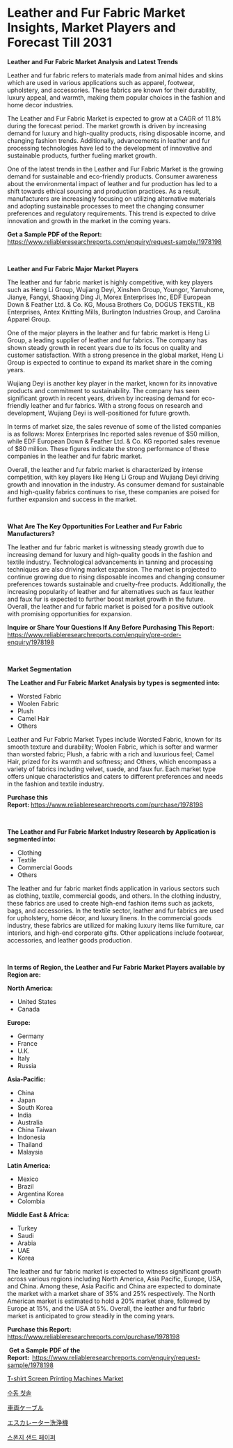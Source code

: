 <p><h1>Leather and Fur Fabric Market Insights, Market Players and Forecast Till 2031</h1></p><p><strong>Leather and Fur Fabric Market Analysis and Latest Trends</strong></p>
<p><p>Leather and fur fabric refers to materials made from animal hides and skins which are used in various applications such as apparel, footwear, upholstery, and accessories. These fabrics are known for their durability, luxury appeal, and warmth, making them popular choices in the fashion and home decor industries.</p><p>The Leather and Fur Fabric Market is expected to grow at a CAGR of 11.8% during the forecast period. The market growth is driven by increasing demand for luxury and high-quality products, rising disposable income, and changing fashion trends. Additionally, advancements in leather and fur processing technologies have led to the development of innovative and sustainable products, further fueling market growth.</p><p>One of the latest trends in the Leather and Fur Fabric Market is the growing demand for sustainable and eco-friendly products. Consumer awareness about the environmental impact of leather and fur production has led to a shift towards ethical sourcing and production practices. As a result, manufacturers are increasingly focusing on utilizing alternative materials and adopting sustainable processes to meet the changing consumer preferences and regulatory requirements. This trend is expected to drive innovation and growth in the market in the coming years.</p></p>
<p><strong>Get a Sample PDF of the Report:&nbsp;</strong> <a href="https://www.reliableresearchreports.com/enquiry/request-sample/1978198">https://www.reliableresearchreports.com/enquiry/request-sample/1978198</a></p>
<p>&nbsp;</p>
<p><strong>Leather and Fur Fabric Major Market Players</strong></p>
<p><p>The leather and fur fabric market is highly competitive, with key players such as Heng Li Group, Wujiang Deyi, Xinshen Group, Youngor, Yamuhome, Jianye, Fangyi, Shaoxing Ding Ji, Morex Enterprises Inc, EDF European Down & Feather Ltd. & Co. KG, Mousa Brothers Co, DOGUS TEKSTIL, KB Enterprises, Antex Knitting Mills, Burlington Industries Group, and Carolina Apparel Group.</p><p>One of the major players in the leather and fur fabric market is Heng Li Group, a leading supplier of leather and fur fabrics. The company has shown steady growth in recent years due to its focus on quality and customer satisfaction. With a strong presence in the global market, Heng Li Group is expected to continue to expand its market share in the coming years.</p><p>Wujiang Deyi is another key player in the market, known for its innovative products and commitment to sustainability. The company has seen significant growth in recent years, driven by increasing demand for eco-friendly leather and fur fabrics. With a strong focus on research and development, Wujiang Deyi is well-positioned for future growth.</p><p>In terms of market size, the sales revenue of some of the listed companies is as follows: Morex Enterprises Inc reported sales revenue of $50 million, while EDF European Down & Feather Ltd. & Co. KG reported sales revenue of $80 million. These figures indicate the strong performance of these companies in the leather and fur fabric market.</p><p>Overall, the leather and fur fabric market is characterized by intense competition, with key players like Heng Li Group and Wujiang Deyi driving growth and innovation in the industry. As consumer demand for sustainable and high-quality fabrics continues to rise, these companies are poised for further expansion and success in the market.</p></p>
<p>&nbsp;</p>
<p><strong>What Are The Key Opportunities For Leather and Fur Fabric Manufacturers?</strong></p>
<p><p>The leather and fur fabric market is witnessing steady growth due to increasing demand for luxury and high-quality goods in the fashion and textile industry. Technological advancements in tanning and processing techniques are also driving market expansion. The market is projected to continue growing due to rising disposable incomes and changing consumer preferences towards sustainable and cruelty-free products. Additionally, the increasing popularity of leather and fur alternatives such as faux leather and faux fur is expected to further boost market growth in the future. Overall, the leather and fur fabric market is poised for a positive outlook with promising opportunities for expansion.</p></p>
<p><strong>Inquire or Share Your Questions If Any Before Purchasing This Report:</strong> <a href="https://www.reliableresearchreports.com/enquiry/pre-order-enquiry/1978198">https://www.reliableresearchreports.com/enquiry/pre-order-enquiry/1978198</a></p>
<p>&nbsp;</p>
<p><strong>Market Segmentation</strong></p>
<p><strong>The Leather and Fur Fabric Market Analysis by types is segmented into:</strong></p>
<p><ul><li>Worsted Fabric</li><li>Woolen Fabric</li><li>Plush</li><li>Camel Hair</li><li>Others</li></ul></p>
<p><p>Leather and Fur Fabric Market Types include Worsted Fabric, known for its smooth texture and durability; Woolen Fabric, which is softer and warmer than worsted fabric; Plush, a fabric with a rich and luxurious feel; Camel Hair, prized for its warmth and softness; and Others, which encompass a variety of fabrics including velvet, suede, and faux fur. Each market type offers unique characteristics and caters to different preferences and needs in the fashion and textile industry.</p></p>
<p><strong>Purchase this Report:&nbsp;</strong><a href="https://www.reliableresearchreports.com/purchase/1978198">https://www.reliableresearchreports.com/purchase/1978198</a></p>
<p>&nbsp;</p>
<p><strong>The Leather and Fur Fabric Market Industry Research by Application is segmented into:</strong></p>
<p><ul><li>Clothing</li><li>Textile</li><li>Commercial Goods</li><li>Others</li></ul></p>
<p><p>The leather and fur fabric market finds application in various sectors such as clothing, textile, commercial goods, and others. In the clothing industry, these fabrics are used to create high-end fashion items such as jackets, bags, and accessories. In the textile sector, leather and fur fabrics are used for upholstery, home décor, and luxury linens. In the commercial goods industry, these fabrics are utilized for making luxury items like furniture, car interiors, and high-end corporate gifts. Other applications include footwear, accessories, and leather goods production.</p></p>
<p>&nbsp;</p>
<p><strong>In terms of Region, the Leather and Fur Fabric Market Players available by Region are:</strong></p>
<p>
    <p> <strong> North America: </strong>
        <ul>
            <li>United States</li>
            <li>Canada</li>
        </ul>
        </p> 
    <p> <strong> Europe: </strong>
        <ul>
            <li>Germany</li>
            <li>France</li>
            <li>U.K.</li>
            <li>Italy</li>
            <li>Russia</li>
        </ul>
        </p> 
    <p> <strong> Asia-Pacific: </strong>
        <ul>
            <li>China</li>
            <li>Japan</li>
            <li>South Korea</li>
            <li>India</li>
            <li>Australia</li>
            <li>China Taiwan</li>
            <li>Indonesia</li>
            <li>Thailand</li>
            <li>Malaysia</li>
        </ul>
        </p> 
    <p> <strong> Latin America: </strong>
        <ul>
            <li>Mexico</li>
            <li>Brazil</li>
            <li>Argentina Korea</li>
            <li>Colombia</li>
        </ul>
        </p> 
    <p> <strong> Middle East & Africa: </strong>
        <ul>
            <li>Turkey</li>
            <li>Saudi</li>
            <li>Arabia</li>
            <li>UAE</li>
            <li>Korea</li>
        </ul>
    </p>
    </p>
<p><p>The leather and fur fabric market is expected to witness significant growth across various regions including North America, Asia Pacific, Europe, USA, and China. Among these, Asia Pacific and China are expected to dominate the market with a market share of 35% and 25% respectively. The North American market is estimated to hold a 20% market share, followed by Europe at 15%, and the USA at 5%. Overall, the leather and fur fabric market is anticipated to grow steadily in the coming years.</p></p>
<p><strong>Purchase this Report: </strong><a href="https://www.reliableresearchreports.com/purchase/1978198">https://www.reliableresearchreports.com/purchase/1978198</a></p>
<p>&nbsp;<strong>Get a Sample PDF of the Report:&nbsp;&nbsp;</strong><a href="https://www.reliableresearchreports.com/enquiry/request-sample/1978198">https://www.reliableresearchreports.com/enquiry/request-sample/1978198</a></p>
<p><strong></strong></p>
<p><p><a href="https://issuu.com/reportprime-2/docs/t-shirt-screen-printing-machines-market-size-2030.">T-shirt Screen Printing Machines Market</a></p><p><a href="https://github.com/khytkeqagplkzqvh/Market-Research-Report-List-1/blob/main/40200481819.md">수동 칫솔</a></p><p><a href="https://github.com/hwbcz413288296/Market-Research-Report-List-1/blob/main/95732552161.md">車両ケーブル</a></p><p><a href="https://medium.com/@zackaryhalvorson2023/%E3%82%A8%E3%82%B9%E3%82%AB%E3%83%AC%E3%83%BC%E3%82%BF%E3%83%BC%E6%B8%85%E6%8E%83%E6%A9%9F%E5%B8%82%E5%A0%B4%E3%81%AE%E5%88%86%E6%9E%90-%E3%82%B0%E3%83%AD%E3%83%BC%E3%83%90%E3%83%AB%E7%94%A3%E6%A5%AD%E3%81%AE%E5%B1%95%E6%9C%9B%E3%81%A8%E4%BA%88%E6%B8%AC-2024%E5%B9%B4%E3%81%8B%E3%82%892031%E5%B9%B4-b281b4758930">エスカレーター洗浄機</a></p><p><a href="https://medium.com/@percymckty3ytenzie89676/%ED%95%B4%EB%8B%B9-%EB%AC%B8%EC%9E%A5%EC%9D%84-%ED%95%9C%EA%B5%AD%EC%96%B4%EB%A1%9C-%EB%B2%88%EC%97%AD%ED%95%98%EB%A9%B4-%EB%8B%A4%EC%9D%8C%EA%B3%BC-%EA%B0%99%EC%8A%B5%EB%8B%88%EB%8B%A4-quot-%EC%8A%A4%ED%8E%80%EC%A7%80-%EC%82%AC%ED%8F%AC%EC%A7%80-%EC%8B%9C%EC%9E%A5-%EB%A9%94%ED%8A%B8%EB%A6%AD%EC%8A%A4-%ED%95%B4%EB%8F%85-%EC%8B%9C%EC%9E%A5-%EC%A0%90%EC%9C%A0%EC%9C%A8-%ED%8A%B8%EB%A0%8C%EB%93%9C-%EB%B0%8F-%EC%84%B1%EC%9E%A5-%ED%8C%A8%ED%84%B4-quot-5240808e2645">스폰지 샌드 페이퍼</a></p></p>